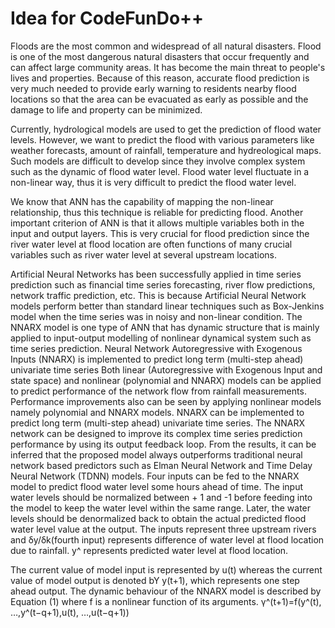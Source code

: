# Idea for CodeFunDo++

Floods are the most common and widespread of all natural disasters. Flood is one of the most dangerous natural disasters that occur frequently and can affect large community areas. It has become the main threat to people's lives and properties. Because of this reason, accurate flood prediction is very much needed to provide early warning to residents nearby flood locations so that the area can be evacuated as early as possible and the damage to life and property can be minimized.

Currently, hydrological models are used to get the prediction of flood water levels. However, we want to predict the flood with various parameters like weather forecasts, amount of rainfall, temperature and hydreological maps. Such models are difficult to develop since they involve complex system such as the dynamic of flood water level. Flood water level fluctuate in a non-linear way, thus it is very difficult to predict the flood water level.

We know that ANN has the capability of mapping the non-linear relationship, thus this technique is reliable for predicting flood. Another important criterion of ANN is that it allows multiple variables both in the input and output layers. This is very crucial for flood prediction since the river water level at flood location are often functions of many crucial variables such as river water level at several upstream locations. 

Artificial Neural Networks has been successfully applied in time series prediction such as financial time series forecasting, river flow predictions, network traffic prediction, etc. This is because Artificial Neural Network models perform better than standard linear techniques such as Box-Jenkins model when the time series was in noisy and non-linear condition. The NNARX model is one type of ANN that has dynamic structure that is mainly applied to input-output modelling of nonlinear dynamical system such as time series prediction. Neural Network Autoregressive with Exogenous Inputs (NNARX) is implemented to predict long term (multi-step ahead) univariate time series
Both linear (Autoregressive with Exogenous Input and state space) and nonlinear (polynomial and NNARX) models can be applied to predict performance of the network flow from rainfall measurements. Performance improvements also can be seen by applying nonlinear models namely polynomial and NNARX models. NNARX can be implemented to predict long term (multi-step ahead) univariate time series. The NNARX network can be designed to improve its complex time series prediction performance by using its output feedback loop. From the results, it can be inferred that the proposed model always outperforms traditional neural network based predictors such as Elman Neural Network and Time Delay Neural Network (TDNN) models.
Four inputs can be fed to the NNARX model to predict flood water level some hours ahead of time. The input water levels should be normalized between + 1 and -1 before feeding into the model to keep the water level within the same range. Later, the water levels should be denormalized back to obtain the actual predicted flood water level value at the output. The inputs represent three upstream rivers and δy/δk(fourth input) represents difference of water level at flood location due to rainfall. y^ represents predicted water level at flood location.

The current value of model input is represented by u(t) whereas the current value of model output is denoted bY y(t+1), which represents one step ahead output. The dynamic behaviour of the NNARX model is described by Equation (1) where f is a nonlinear function of its arguments. 
                          γ^(t+1)=f(y^(t), …,y^(t−q+1),u(t), …,u(t−q+1))





